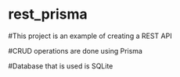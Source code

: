 # rest_prisma

#This project is an example of creating a REST API

#CRUD operations are done using Prisma

#Database that is used is SQLite
